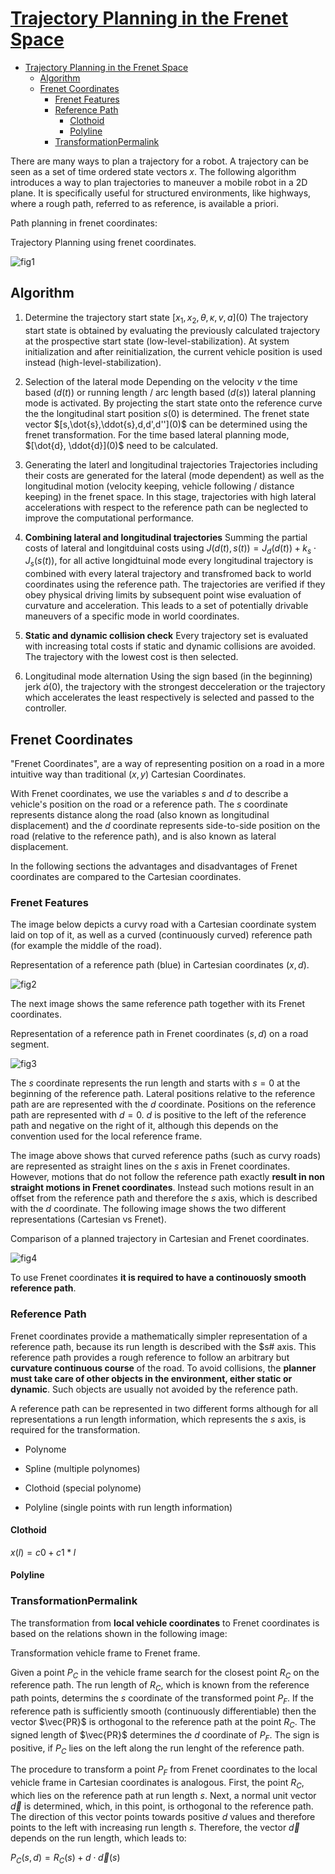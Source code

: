 # [Trajectory Planning in the Frenet Space](https://fjp.at/posts/optimal-frenet/)

- [Trajectory Planning in the Frenet Space](#trajectory-planning-in-the-frenet-space)
  - [Algorithm](#algorithm)
  - [Frenet Coordinates](#frenet-coordinates)
    - [Frenet Features](#frenet-features)
    - [Reference Path](#reference-path)
      - [Clothoid](#clothoid)
      - [Polyline](#polyline)
    - [TransformationPermalink](#transformationpermalink)

There are many ways to plan a trajectory for a robot. A trajectory can be seen as a set of time ordered state vectors $x$. The following algorithm introduces a way to plan trajectories to maneuver a mobile robot in a 2D plane. It is specifically useful for structured environments, like highways, where a rough path, referred to as reference, is available a priori.

Path planning in frenet coordinates:

Trajectory Planning using frenet coordinates.

![fig1](./optimal_frenet.gif)

## Algorithm

1. Determine the trajectory start state $[x_1,x_2,\theta,\kappa,v,a](0)$ The trajectory start state is obtained by evaluating the previously calculated trajectory at the prospective start state (low-level-stabilization). At system initialization and after reinitialization, the current vehicle position is used instead (high-level-stabilization).

2. Selection of the lateral mode Depending on the velocity $v$ the time based ($d(t)$) or running length / arc length based ($d(s)$) lateral planning mode is activated. By projecting the start state onto the reference curve the the longitudinal start position $s(0)$ is determined. The frenet state vector $[s,\dot{s},\ddot{s},d,d',d''](0)$ can be determined using the frenet transformation. For the time based lateral planning mode, $[\dot{d}, \ddot{d}](0)$ need to be calculated.

3. Generating the laterl and longitudinal trajectories Trajectories including their costs are generated for the lateral (mode dependent) as well as the longitudinal motion (velocity keeping, vehicle following / distance keeping) in the frenet space. In this stage, trajectories with high lateral accelerations with respect to the reference path can be neglected to improve the computational performance.

4. **Combining lateral and longitudinal trajectories** Summing the partial costs of lateral and longitduinal costs using $J(d(t),s(t)) = J_d(d(t)) + k_s \cdot J_s(s(t))$, for all active longidtuinal mode every longitudinal trajectory is combined with every lateral trajectory and transfromed back to world coordinates using the reference path. The trajectories are verified if they obey physical driving limits by subsequent point wise evaluation of curvature and acceleration. This leads to a set of potentially drivable maneuvers of a specific mode in world coordinates.

5. **Static and dynamic collision check** Every trajectory set is evaluated with increasing total costs if static and dynamic collisions are avoided. The trajectory with the lowest cost is then selected.

6. Longitudinal mode alternation Using the sign based (in the beginning) jerk $\dot{a}(0)$, the trajectory with the strongest decceleration or the trajectory which accelerates the least respectively is selected and passed to the controller.

## Frenet Coordinates

"Frenet Coordinates", are a way of representing position on a road in a more intuitive way than traditional $(x,y)$ Cartesian Coordinates.

With Frenet coordinates, we use the variables $s$ and $d$ to describe a vehicle's position on the road or a reference path. The $s$ coordinate represents distance along the road (also known as longitudinal displacement) and the $d$ coordinate represents side-to-side position on the road (relative to the reference path), and is also known as lateral displacement.

In the following sections the advantages and disadvantages of Frenet coordinates are compared to the Cartesian coordinates.

### Frenet Features

The image below depicts a curvy road with a Cartesian coordinate system laid on top of it, as well as a curved (continuously curved) reference path (for example the middle of the road).

Representation of a reference path (blue) in Cartesian coordinates $(x,d)$.

![fig2](./cart_refpath.svg)

The next image shows the same reference path together with its Frenet coordinates.

Representation of a reference path in Frenet coordinates $(s,d)$ on a road segment.

![fig3](./frenet_refpath.svg)

The $s$ coordinate represents the run length and starts with $s = 0$ at the beginning of the reference path. Lateral positions relative to the reference path are are represented with the $d$ coordinate. Positions on the reference path are represented with $d = 0$. $d$ is positive to the left of the reference path and negative on the right of it, although this depends on the convention used for the local reference frame.

The image above shows that curved reference paths (such as curvy roads) are represented as straight lines on the $s$ axis in Frenet coordinates. However, motions that do not follow the reference path exactly **result in non straight motions in Frenet coordinates**. Instead such motions result in an offset from the reference path and therefore the $s$ axis, which is described with the $d$ coordinate. The following image shows the two different representations (Cartesian vs Frenet).

Comparison of a planned trajectory in Cartesian and Frenet coordinates.

![fig4](./compare_cart_frenet.svg)

To use Frenet coordinates **it is required to have a continouosly smooth reference path**.

### Reference Path

Frenet coordinates provide a mathematically simpler representation of a reference path, because its run length is described with the $s# axis. This reference path provides a rough reference to follow an arbitrary but **curvature continuous course** of the road. To avoid collisions, the **planner must take care of other objects in the environment, either static or dynamic**. Such objects are usually not avoided by the reference path.

A reference path can be represented in two different forms although for all representations a run length information, which represents the $s$ axis, is required for the transformation.

- Polynome

- Spline (multiple polynomes)

- Clothoid (special polynome)

- Polyline (single points with run length information)

#### Clothoid

$x(l) = c0 + c1*l$

#### Polyline

### TransformationPermalink

The transformation from **local vehicle coordinates** to Frenet coordinates is based on the relations shown in the following image:

Transformation vehicle frame to Frenet frame.

Given a point $P_C$ in the vehicle frame search for the closest point $R_C$ on the reference path. The run length of $R_C$, which is known from the reference path points, determins the $s$ coordinate of the transformed point $P_F$. If the reference path is sufficiently smooth (continuously differentiable) then the vector $\vec{PR}$ is orthogonal to the reference path at the point $R_C$. The signed length of $\vec{PR}$ determines the $d$ coordinate of $P_F$. The sign is positive, if $P_C$ lies on the left along the run lenght of the reference path.

The procedure to transform a point $P_F$ from Frenet coordinates to the local vehicle frame in Cartesian coordinates is analogous. First, the point $R_C$, which lies on the reference path at run length $s$. Next, a normal unit vector $\vec{d}$ is determined, which, in this point, is orthogonal to the reference path. The direction of this vector points towards positive $d$ values and therefore points to the left with increasing run length $s$. Therefore, the vector $\vec{d}$ depends on the run length, which leads to:

$P_C(s,d) = R_C(s) + d \cdot \vec{d}(s)$

